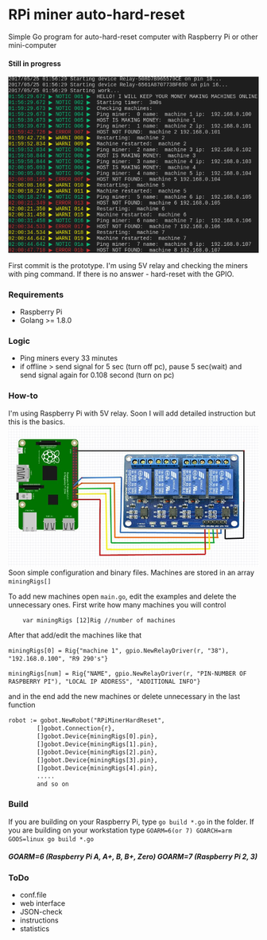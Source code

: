 # RPi miner auto-hard-reset
Simple Go program for auto-hard-reset computer with Raspberry Pi or other mini-computer
#### Still in progress
![console](screenshot.png)

First commit is the prototype. I'm using 5V relay and checking the miners with ping command. If there is no answer - hard-reset with the GPIO.

### Requirements
* Raspberry Pi
* Golang >= 1.8.0

### Logic
 * Ping miners every 33 minutes
 * if offline > send signal for 5 sec (turn off pc), pause 5 sec(wait) and send signal again for 0.108 second (turn on pc)

### How-to
I'm using Raspberry Pi with 5V relay. Soon I will add detailed instruction but this is the basics.
![console](raspberrypi-5v-relay.jpeg)
Soon simple configuration and binary files.
Machines are stored in an array `miningRigs[]`

To add new machines open `main.go`, edit the examples and delete the unnecessary ones.
First write how many machines you will control
```
	var miningRigs [12]Rig //number of machines
```
After that add/edit the machines like that
```
miningRigs[0] = Rig{"machine 1", gpio.NewRelayDriver(r, "38"), "192.168.0.100", "R9 290's"}
```

```
miningRigs[num] = Rig{"NAME", gpio.NewRelayDriver(r, "PIN-NUMBER OF RASPBERRY PI"), "LOCAL IP ADDRESS", "ADDITIONAL INFO"}
```

and in the end add the new machines or delete unnecessary in the last function

```
robot := gobot.NewRobot("RPiMinerHardReset",
		[]gobot.Connection{r},
		[]gobot.Device{miningRigs[0].pin},
		[]gobot.Device{miningRigs[1].pin},
		[]gobot.Device{miningRigs[2].pin},
		[]gobot.Device{miningRigs[3].pin},
		[]gobot.Device{miningRigs[4].pin},
        .....
        and so on
```

### Build
If you are building on your Raspberry Pi, type `go build *.go` in the folder.
If you are building on your workstation type `GOARM=6(or 7) GOARCH=arm GOOS=linux go build *.go`
##### GOARM=6 (Raspberry Pi A, A+, B, B+, Zero) GOARM=7 (Raspberry Pi 2, 3)

### ToDo
* conf.file
* web interface
* JSON-check
* instructions
* statistics